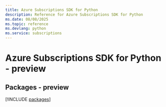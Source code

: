 ```yaml
---
title: Azure Subscriptions SDK for Python
description: Reference for Azure Subscriptions SDK for Python
ms.date: 08/08/2025
ms.topic: reference
ms.devlang: python
ms.service: subscriptions
---
```

# Azure Subscriptions SDK for Python - preview
## Packages - preview
[!INCLUDE [packages](subscriptions-index.md)]